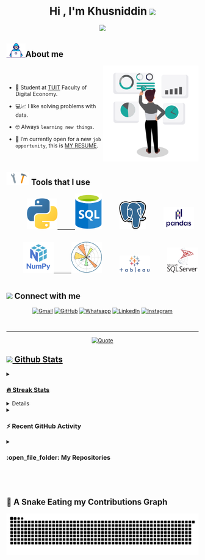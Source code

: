 <h1 align="center">Hi , I'm Khusniddin <img src="https://media.giphy.com/media/hvRJCLFzcasrR4ia7z/giphy.gif" width="35"></h1>
<p align="center">
  <a href="https://github.com/DenverCoder1/readme-typing-svg"><img src="https://readme-typing-svg.herokuapp.com?font=Time+New+Roman&color=%64e6f5&size=36&center=true&vCenter=true&width=600&height=100&lines=Data+analyst;Data+scientist;Data+engineer;Digital+Economy+Student;Always+learning+new+things"></a>
</p>

## <picture><img src="https://github.com/hjuraev31/hjuraev31/blob/main/src/about.png?raw=true" width = 50px></picture>About me
	
<picture> <img align="right" src="https://github.com/hjuraev31/hjuraev31/blob/main/src/ds.gif?raw=true" width = 250px></picture>

<br><br>

- :school: Student at [TUIT](https://tuit.uz) Faculty of Digital Economy.<span><p></p></span>
- :computer::chart_with_upwards_trend: I like solving problems with data.<span><p></p></span>
- :nerd_face: Always `learning new things`.<span><p></p></span>
- :page_with_curl: I’m currently open for a new `job opportunity`, this is [MY RESUME](sd).
<br>


## <picture> <img src="https://github.com/hjuraev31/hjuraev31/blob/main/src/hw.gif?raw=true" width=60> </picture>Tools that I use

<p align="center">
	&emsp;&emsp;&emsp;<a href=""><img img src="https://github.com/hjuraev31/hjuraev31/blob/main/src/python.png?raw=true" width="80px" alt="python"/>&emsp;&emsp;&emsp;
	<a href=""><img img src="https://github.com/hjuraev31/hjuraev31/blob/main/src/sql.png?raw=false" width="70px" alt="sql"/></a>&emsp;&emsp;&emsp;
	<a href=""><img img src="https://github.com/hjuraev31/hjuraev31/blob/main/src/pgsql.png?raw=false" width="70px" alt="pgsql"/></a>&emsp;&emsp;&emsp;
	<a href=""><img img src="https://github.com/hjuraev31/hjuraev31/blob/main/src/pandas.png?raw=true" width="80px" alt="pandas"/></a>&emsp;&emsp;&emsp;
</p>
<p align="center">
	&emsp;&emsp;&emsp;<a href=""><img img src="https://github.com/hjuraev31/hjuraev31/blob/main/src/numpy.png?raw=true" width="80px" alt="numpy"/>&emsp;&emsp;&emsp;
	<a href=""><img img src="https://github.com/hjuraev31/hjuraev31/blob/main/src/matplotlib.png?raw=true" width="80px" alt="matplotlib"/></a>&emsp;&emsp;&emsp;
	<a href=""><img img src="https://github.com/hjuraev31/hjuraev31/blob/main/src/tableau.png?raw=true" width="80px" alt="tableau"/></a>&emsp;&emsp;&emsp;
	<a href=""><img img src="https://github.com/hjuraev31/hjuraev31/blob/main/src/mssql.svg?raw=true" width="80px" alt="tableau"/></a>&emsp;&emsp;&emsp;
</p>

## <picture> <img src="https://github.com/7oSkaaa/7oSkaaa/blob/main/Images/Connect-with-me.gif?raw=true" width="100px"> </picture> Connect with me
<p align="center">
	<a href="mailto:hjuraev31@gmail.com"><img img src="https://img.shields.io/badge/gmail-%23EA4335.svg?style=plastic&logo=gmail&logoColor=white" alt="Gmail"/></a>
	<a href="https://github.com/hjuraev31"><img src="https://img.shields.io/badge/github-%23181717.svg?style=plastic&logo=github&logoColor=white" alt="GitHub"/></a>
	<a href="https://wa.me/998881438003"><img src="https://img.shields.io/badge/whatsapp-%2325D366.svg?style=plastic&logo=whatsapp&logoColor=white" alt="Whatsapp"/></a>
	<a href="https://www.linkedin.com/in/khusniddin-juraev-60b18023b/"><img src="https://img.shields.io/badge/linkedin-%230A66C2.svg?style=plastic&logo=linkedin&logoColor=white" alt="LinkedIn"/></a>
	<a href="https://www.instagram.com/khusniddinjuraev_da/"><img src="https://img.shields.io/badge/instagram-%23E4405F.svg?style=plastic&logo=instagram&logoColor=white" alt="Instagram"/></a>
</p>
<br> 

---

<p align = "center">
	<a href="https://github.com/piyushsuthar/github-readme-quotes"> <img alt = "Quote" src="https://quotes-github-readme.vercel.app/api?type=horizontal&theme=tokyonight&animation=grow_out_in&quoteCategory=programming">
</p>

## <picture> <img src = "https://github.com/7oSkaaa/7oSkaaa/blob/main/Images/Statistics.gif?raw=true" width = 50px>  </picture> Github Stats

<details><summary><h3> 🔥 Streak Stats</h3></summary>

----	

<p align="center"><img src="https://github-readme-streak-stats.herokuapp.com/?user=hjuraev31&theme=tokyonight_duo" alt="hjuraev31" /></p>

</details>
  
<details><summary><h3>💻 GitHub Profile Stats</h3></summary>

----
	
<p align="center">
    <a href="https://github.com/anuraghazra/github-readme-stats">
	    <img alt="hjuraev31's Github Stats" src="https://github-readme-stats.vercel.app/api?username=hjuraev31&show_icons=true&count_private=true&locale=en&theme=tokyonight&layout=compact" height="230px"/></a>
	  <img src="https://github-readme-stats.vercel.app/api/top-langs?username=hjuraev31&langs_count=10&show_icons=true&locale=en&theme=tokyonight" alt="hjuraev31" height="230px"/>
<br/>

  <b>Note:</b> Top languages is only a metric of the languages my public code consists of and doesn't reflect experience or skill level.
  </p>
</details>

<details><summary><h3>⚡ Recent GitHub Activity</h3></summary>

----
	
[![hjuraev31's github activity graph](https://github-readme-activity-graph.cyclic.app/graph?username=hjuraev31&theme=github)](https://github.com/hjuraev31/github-readme-activity-graph)

 
</details>

	
<details><summary><h3> :open_file_folder: My Repositories </h3></summary>

----
	
<div>
  <p align="center">
	<a href="https://github.com/hjuraev31/amazon_sentiment_analysis">
      		<img src="https://github-readme-stats.vercel.app/api/pin/?username=hjuraev31&repo=amazon_sentiment_analysis&theme=tokyonight" alt="GitHub Stats" />
    	</a>
	<a href="https://github.com/hjuraev31/khhh">
      		<img src="https://github-readme-stats.vercel.app/api/pin/?username=hjuraev31&repo=khhh&theme=tokyonight" alt="GitHub Stats" />
    	</a>
	<a href="https://github.com/hjuraev31/foodMagistral">
      		<img src="https://github-readme-stats.vercel.app/api/pin/?username=hjuraev31&repo=foodMagistral&theme=tokyonight" alt="GitHub Stats" />
    	</a>
	<a href="https://github.com/hjuraev31/store_management">
      		<img src="https://github-readme-stats.vercel.app/api/pin/?username=hjuraev31&repo=store_management&theme=tokyonight" alt="GitHub Stats" />
    	</a>
	
  </p>
</div>
</details>

</br></br>
	
## 🐍 A Snake Eating my Contributions Graph
	
<p align = "center">
	<img src = "https://github.com/7oSkaaa/7oSkaaa/blob/output/github-contribution-grid-snake.svg?" alt = "Snake Game"/>
</p>
